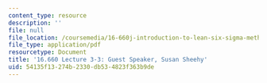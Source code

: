 ```yaml
---
content_type: resource
description: ''
file: null
file_location: /coursemedia/16-660j-introduction-to-lean-six-sigma-methods-january-iap-2012/54135f13274b2330db534823f363b9de_MIT16_660JIAP12_3-3Sheeh.pdf
file_type: application/pdf
resourcetype: Document
title: '16.660 Lecture 3-3: Guest Speaker, Susan Sheehy'
uid: 54135f13-274b-2330-db53-4823f363b9de
---
```

